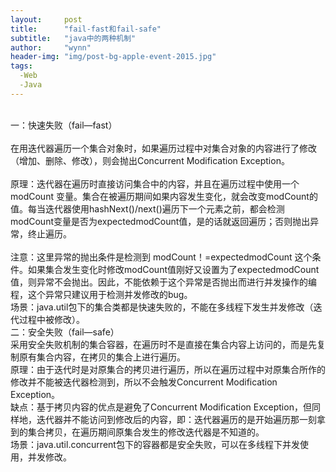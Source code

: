 ```yaml
---
layout:     post
title:      "fail-fast和fail-safe"
subtitle:   "java中的两种机制"
author:     "wynn"
header-img: "img/post-bg-apple-event-2015.jpg"
tags:
  -Web
  -Java
---
```


<div>
    <br>一：快速失败（fail—fast）
    <br>
    <br>在用迭代器遍历一个集合对象时，如果遍历过程中对集合对象的内容进行了修改（增加、删除、修改），则会抛出Concurrent Modification Exception。    <br>
    <br> 原理：迭代器在遍历时直接访问集合中的内容，并且在遍历过程中使用一个 modCount 变量。集合在被遍历期间如果内容发生变化，就会改变modCount的值。每当迭代器使用hashNext()/next()遍历下一个元素之前，都会检测modCount变量是否为expectedmodCount值，是的话就返回遍历；否则抛出异常，终止遍历。
     <br>
    <br>注意：这里异常的抛出条件是检测到 modCount！=expectedmodCount 这个条件。如果集合发生变化时修改modCount值刚好又设置为了expectedmodCount值，则异常不会抛出。因此，不能依赖于这个异常是否抛出而进行并发操作的编程，这个异常只建议用于检测并发修改的bug。
    <br>场景：java.util包下的集合类都是快速失败的，不能在多线程下发生并发修改（迭代过程中被修改）。
    <br>二：安全失败（fail—safe）
    <br>采用安全失败机制的集合容器，在遍历时不是直接在集合内容上访问的，而是先复制原有集合内容，在拷贝的集合上进行遍历。
    <br>原理：由于迭代时是对原集合的拷贝进行遍历，所以在遍历过程中对原集合所作的修改并不能被迭代器检测到，所以不会触发Concurrent Modification Exception。
    <br>缺点：基于拷贝内容的优点是避免了Concurrent Modification Exception，但同样地，迭代器并不能访问到修改后的内容，即：迭代器遍历的是开始遍历那一刻拿到的集合拷贝，在遍历期间原集合发生的修改迭代器是不知道的。
    <br>场景：java.util.concurrent包下的容器都是安全失败，可以在多线程下并发使用，并发修改。
</div>




